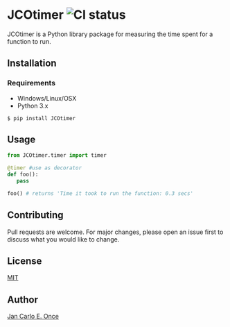 # JCOtimer ![CI status](https://img.shields.io/badge/build-passing-brightgreen.svg)

JCOtimer is a Python library package for measuring the time spent for a function to run.

## Installation

### Requirements
* Windows/Linux/OSX
* Python 3.x

`$ pip install JCOtimer`

## Usage

```python
from JCOtimer.timer import timer

@timer #use as decorator
def foo():
   pass

foo() # returns 'Time it took to run the function: 0.3 secs'

```


## Contributing
Pull requests are welcome. For major changes, please open an issue first to discuss what you would like to change.


## License
[MIT](https://choosealicense.com/licenses/mit/)

## Author
[Jan Carlo E. Once](https://www.facebook.com/jancarlo.once)